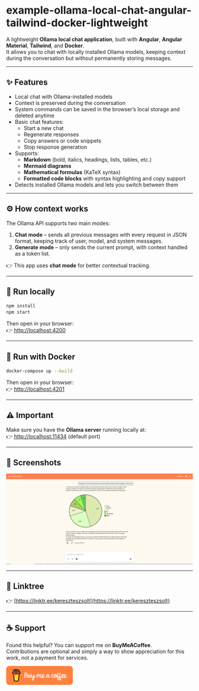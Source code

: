 # example-ollama-local-chat-angular-tailwind-docker-lightweight

A lightweight **Ollama local chat application**, built with **Angular**, **Angular Material**, **Tailwind**, and **Docker**.  
It allows you to chat with locally installed Ollama models, keeping context during the conversation but without permanently storing messages.  

---

## ✨ Features

- Local chat with Ollama-installed models  
- Context is preserved during the conversation  
- System commands can be saved in the browser’s local storage and deleted anytime  
- Basic chat features:
  - Start a new chat  
  - Regenerate responses  
  - Copy answers or code snippets  
  - Stop response generation  
- Supports:
  - **Markdown** (bold, italics, headings, lists, tables, etc.)  
  - **Mermaid diagrams**  
  - **Mathematical formulas** (KaTeX syntax)  
  - **Formatted code blocks** with syntax highlighting and copy support  
- Detects installed Ollama models and lets you switch between them  

---

## ⚙️ How context works

The Ollama API supports two main modes:

1. **Chat mode** – sends all previous messages with every request in JSON format, keeping track of user, model, and system messages.  
2. **Generate mode** – only sends the current prompt, with context handled as a token list.  

👉 This app uses **chat mode** for better contextual tracking.  

---

## 🚀 Run locally

```bash
npm install
npm start
```

Then open in your browser:  
👉 [http://localhost:4200](http://localhost:4200)

---

## 🐳 Run with Docker

```bash
docker-compose up --build
```

Then open in your browser:  
👉 [http://localhost:4201](http://localhost:4201)

---

## ⚠️ Important

Make sure you have the **Ollama server** running locally at:  
👉 [http://localhost:11434](http://localhost:11434) (default port)

---

## 📸 Screenshots

<img src="readme-assets/Capture1.png" alt="Screenshot 1" width="800"/>  

---

## 🔗 Linktree

👉 [https://linktr.ee/kereszteszsolt](https://linktr.ee/kereszteszsolt)

---

## ☕ Support

Found this helpful? You can support me on **BuyMeACoffee**.  
Contributions are optional and simply a way to show appreciation for this work, not a payment for services.

<a href="https://www.buymeacoffee.com/kereszteszsolt" target="_blank">
  <img src="readme-assets/orange-button.png" alt="Buy Me A Coffee" width="180"/>
</a>
